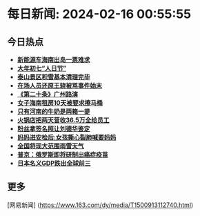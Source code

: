 
# 每日新闻: 2024-02-16 00:55:55
## 今日热点

- **[新能源车海南出岛一票难求](https://www.163.com/search?keyword=%E6%96%B0%E8%83%BD%E6%BA%90%E8%BD%A6%E6%B5%B7%E5%8D%97%E5%87%BA%E5%B2%9B%E4%B8%80%E7%A5%A8%E9%9A%BE%E6%B1%82)**
- **[大年初七“人日节”](https://www.163.com/search?keyword=%E5%A4%A7%E5%B9%B4%E5%88%9D%E4%B8%83%E2%80%9C%E4%BA%BA%E6%97%A5%E8%8A%82%E2%80%9D)**
- **[泰山景区积雪基本清理完毕](https://www.163.com/search?keyword=%E6%B3%B0%E5%B1%B1%E6%99%AF%E5%8C%BA%E7%A7%AF%E9%9B%AA%E5%9F%BA%E6%9C%AC%E6%B8%85%E7%90%86%E5%AE%8C%E6%AF%95)**
- **[在场人员还原王骁被骂事件始末](https://www.163.com/search?keyword=%E5%9C%A8%E5%9C%BA%E4%BA%BA%E5%91%98%E8%BF%98%E5%8E%9F%E7%8E%8B%E9%AA%81%E8%A2%AB%E9%AA%82%E4%BA%8B%E4%BB%B6%E5%A7%8B%E6%9C%AB)**
- **[《第二十条》广州路演](https://www.163.com/search?keyword=%E3%80%8A%E7%AC%AC%E4%BA%8C%E5%8D%81%E6%9D%A1%E3%80%8B%E5%B9%BF%E5%B7%9E%E8%B7%AF%E6%BC%94)**
- **[女子海南租房10天被要求擦马桶](https://www.163.com/search?keyword=%E5%A5%B3%E5%AD%90%E6%B5%B7%E5%8D%97%E7%A7%9F%E6%88%BF10%E5%A4%A9%E8%A2%AB%E8%A6%81%E6%B1%82%E6%93%A6%E9%A9%AC%E6%A1%B6)**
- **[只有河南的牛奶是两箱一提](https://www.163.com/search?keyword=%E5%8F%AA%E6%9C%89%E6%B2%B3%E5%8D%97%E7%9A%84%E7%89%9B%E5%A5%B6%E6%98%AF%E4%B8%A4%E7%AE%B1%E4%B8%80%E6%8F%90)**
- **[火锅店把两天营收36.5万全给员工](https://www.163.com/search?keyword=%E7%81%AB%E9%94%85%E5%BA%97%E6%8A%8A%E4%B8%A4%E5%A4%A9%E8%90%A5%E6%94%B636.5%E4%B8%87%E5%85%A8%E7%BB%99%E5%91%98%E5%B7%A5)**
- **[粉丝拿签名照让刘德华鉴定](https://www.163.com/search?keyword=%E7%B2%89%E4%B8%9D%E6%8B%BF%E7%AD%BE%E5%90%8D%E7%85%A7%E8%AE%A9%E5%88%98%E5%BE%B7%E5%8D%8E%E9%89%B4%E5%AE%9A)**
- **[妈妈进安检后:女孩撕心裂肺喊要妈妈](https://www.163.com/search?keyword=%E5%A6%88%E5%A6%88%E8%BF%9B%E5%AE%89%E6%A3%80%E5%90%8E+%E5%A5%B3%E5%AD%A9%E6%92%95%E5%BF%83%E8%A3%82%E8%82%BA%E5%96%8A%E8%A6%81%E5%A6%88%E5%A6%88)**
- **[全国将现大范围雨雪天气](https://www.163.com/search?keyword=%E5%85%A8%E5%9B%BD%E5%B0%86%E7%8E%B0%E5%A4%A7%E8%8C%83%E5%9B%B4%E9%9B%A8%E9%9B%AA%E5%A4%A9%E6%B0%94)**
- **[普京：俄罗斯即将研制出癌症疫苗](https://www.163.com/search?keyword=%E6%99%AE%E4%BA%AC%EF%BC%9A%E4%BF%84%E7%BD%97%E6%96%AF%E5%8D%B3%E5%B0%86%E7%A0%94%E5%88%B6%E5%87%BA%E7%99%8C%E7%97%87%E7%96%AB%E8%8B%97)**
- **[日本名义GDP跌出全球前三](https://www.163.com/search?keyword=%E6%97%A5%E6%9C%AC%E5%90%8D%E4%B9%89GDP%E8%B7%8C%E5%87%BA%E5%85%A8%E7%90%83%E5%89%8D%E4%B8%89)**

## 更多
[网易新闻] (https://www.163.com/dy/media/T1500913112740.html)
